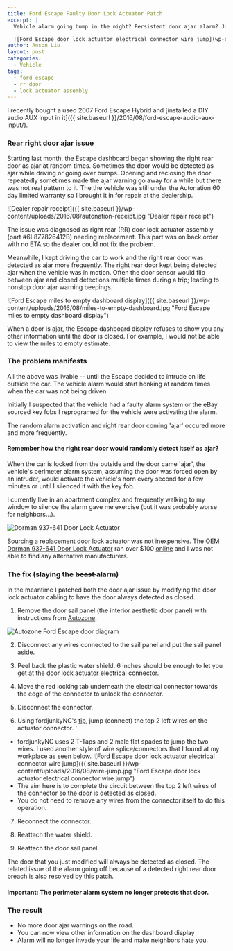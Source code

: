 ```yaml
---
title: Ford Escape Faulty Door Lock Actuator Patch
excerpt: |
  Vehicle alarm going bump in the night? Persistent door ajar alarm? Join me as we fix it.

  ![Ford Escape door lock actuator electrical connector wire jump](wp-content/uploads/2016/08/wire-jump-min.jpg "Ford Escape door lock actuator electrical connector wire jump")
author: Anson Liu
layout: post
categories:
  - Vehicle
tags:
  - ford escape
  - rr door
  - lock actuator assembly
---
```


I recently bought a used 2007 Ford Escape Hybrid and [installed a DIY audio AUX input in it]({{ site.baseurl }}/2016/08/ford-escape-audio-aux-input/). 

### Rear right door ajar issue

Starting last month, the Escape dashboard began showing the right rear door as ajar at random times. Sometimes the door would be detected as ajar while driving or going over bumps. Opening and reclosing the door repeatedly sometimes made the ajar warning go away for a while but there was not real pattern to it. The the vehicle was still under the Autonation 60 day limited warranty so I brought it in for repair at the dealership. 

![Dealer repair receipt]({{ site.baseurl }}/wp-content/uploads/2016/08/autonation-receipt.jpg "Dealer repair receipt")

The issue was diagnosed as right rear (RR) door lock actuator assembly (part #6L8Z7826412B) needing replacement. This part was on back order with no ETA so the dealer could not fix the problem. 

Meanwhile, I kept driving the car to work and the right rear door was detected as ajar more frequently. The right rear door kept being detected ajar when the vehicle was in motion. Often the door sensor would flip between ajar and closed detections multiple times during a trip; leading to nonstop door ajar warning beepings. 

![Ford Escape miles to empty dashboard display]({{ site.baseurl }}/wp-content/uploads/2016/08/miles-to-empty-dashboard.jpg "Ford Escape miles to empty dashboard display")

When a door is ajar, the Escape dashboard display refuses to show you any other information until the door is closed. For example, I would not be able to view the miles to empty estimate.

### The problem manifests

All the above was livable -- until the Escape decided to intrude on life outside the car. The vehicle alarm would start honking at random times when the car was not being driven. 

Initially I suspected that the vehicle had a faulty alarm system or the eBay sourced key fobs I reprogramed for the vehicle were activating the alarm. 

The random alarm activation and right rear door coming 'ajar' occured more and more frequently.

#### Remember how the right rear door would randomly detect itself as ajar? 

When the car is locked from the outside and the door came 'ajar', the vehicle's perimeter alarm system, assuming the door was forced open by an intruder, would activate the vehicle's horn every second for a few minutes or until I silenced it with the key fob.

I currently live in an apartment complex and frequently walking to my window to silence the alarm gave me exercise (but it was probably worse for neighbors...). 

![Dorman 937-641 Door Lock Actuator](http://www.dormanproducts.com/images/product/medium/937-641-007.JPG "Dorman 937-641 Door Lock Actuator")

Sourcing a replacement door lock actuator was not inexpensive. The OEM [Dorman 937-641 Door Lock Actuator](http://www.dormanproducts.com/itemdetail.aspx?ProductID=66586&SEName=937-641) ran over $100 [online](https://www.google.com/search?q=Dorman+937-641+Door+Lock+Actuator&oq=Dorman+937-641+Door+Lock+Actuator&tbm=shop) and I was not able to find any alternative manufacturers.

### The fix (slaying the b̶e̶a̶s̶t̶ alarm)

In the meantime I patched both the door ajar issue by modifying the door lock actuator cabling to have the door always detected as closed. 

1. Remove the door sail panel (the interior aesthetic door panel) with instructions from [Autozone](http://www.autozone.com/repairinfo/repairguide/repairGuideContent.jsp?pageId=0996b43f8075bf0f). 

![Autozone Ford Escape door diagram](http://repairguide.autozone.com/znetrgs/repair_guide_content/en_us/images/0996b43f/80/20/2c/12/medium/0996b43f80202c12.gif)

2. Disconnect any wires connected to the sail panel and put the sail panel aside. 

3. Peel back the plastic water shield. 6 inches should be enough to let you get at the door lock actuator electrical connector. 

4. Move the red locking tab underneath the electrical connector towards the edge of the connector to unlock the connector. 

5. Disconnect the connector. 

6. Using fordjunkyNC's [tip](http://www.ford-trucks.com/forums/1188276-05-escape-anti-theft-alarm-going-off-2.html#post14439971), jump (connect) the top 2 left wires on the actuator connector. '
  * fordjunkyNC uses 2 T-Taps and 2 male flat spades to jump the two wires. I used another style of wire splice/connectors that I found at my workplace as seen below.
  ![Ford Escape door lock actuator electrical connector wire jump]({{ site.baseurl }}/wp-content/uploads/2016/08/wire-jump.jpg "Ford Escape door lock actuator electrical connector wire jump")
  * The aim here is to complete the circuit between the top 2 left wires of the connector so the door is detected as closed. 
  * You do not need to remove any wires from the connector itself to do this operation. 

7. Reconnect the connector.

8. Reattach the water shield.

9. Reattach the door sail panel. 

The door that you just modified will always be detected as closed. The related issue of the alarm going off because of a detected right rear door breach is also resolved by this patch.

#### Important: The perimeter alarm system no longer protects that door. 

### The result

- No more door ajar warnings on the road.
- You can now view other information on the dashboard display
- Alarm will no longer invade your life and make neighbors hate you.
